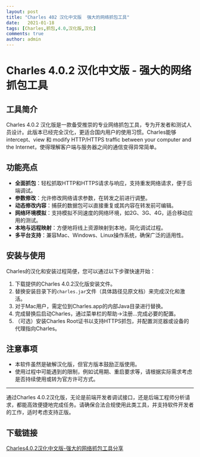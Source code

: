 ```yaml
---
layout: post
title: "Charles 402 汉化中文版  强大的网络抓包工具"
date:   2021-01-18
tags: [Charles,抓包,4.0,汉化版,汉化]
comments: true
author: admin
---
```

# Charles 4.0.2 汉化中文版 - 强大的网络抓包工具

## 工具简介

Charles 4.0.2 汉化版是一款备受推崇的专业网络抓包工具，专为开发者和测试人员设计。此版本已经完全汉化，更适合国内用户的使用习惯。Charles能够 intercept、view 和 modify HTTP/HTTPS traffic between your computer and the Internet，使得理解客户端与服务器之间的通信变得异常简单。

## 功能亮点

- **全面抓包**：轻松抓取HTTP和HTTPS请求与响应，支持重发网络请求，便于后端调试。
- **参数修改**：允许修改网络请求参数，在转发之前进行调整。
- **动态修改内容**：捕获的数据包可以直接重复或其内容在转发前可编辑。
- **网络环境模拟**：支持模拟不同速度的网络环境，如2G、3G、4G，适合移动应用的测试。
- **本地与远程映射**：方便地将线上资源映射到本地，简化调试过程。
- **多平台支持**：兼容Mac、Windows、Linux操作系统，确保广泛的适用性。

## 安装与使用

 Charles的汉化和安装过程简便，您可以通过以下步骤快速开始：
1. 下载提供的Charles 4.0.2汉化版安装文件。
2. 替换安装目录下的`charles.jar`文件（具体路径见原文档）来完成汉化和激活。
3. 对于Mac用户，需定位到Charles.app的内部Java目录进行替换。
4. 完成替换后启动Charles，通过菜单栏的帮助->注册...完成必要的配置。
5. （可选）安装Charles Root证书以支持HTTPS抓包，并配置浏览器或设备的代理指向Charles。

## 注意事项

- 本软件虽然是破解汉化版，但官方版本鼓励正版使用。
- 使用过程中可能遇到的限制，例如试用期、重启要求等，请根据实际需求考虑是否持续使用或转为官方许可方式。

---

通过Charles 4.0.2汉化版，无论是前端开发者调试接口，还是后端工程师分析请求，都能高效便捷地完成任务。请确保合法合规使用此类工具，并支持软件开发者的工作，适时考虑支持正版。

## 下载链接

[Charles4.0.2汉化中文版-强大的网络抓包工具分享](https://pan.quark.cn/s/083fa66608bf)